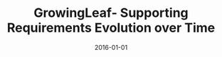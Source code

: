---
title: "GrowingLeaf- Supporting Requirements Evolution over Time"
collection: publications
permalink: /publication/2016-01-01-GrowingLeaf-Supporting-Requirements-Evolution-over-Time
date: 2016-01-01
venue: 'In the Proceedings of the Ninth International i* Workshop iStar'
citation: ' Alicia Grubb,  Gary Song,  Marsha Chechik, &quot;GrowingLeaf- Supporting Requirements Evolution over Time.&quot; In the Proceedings of the Ninth International i* Workshop iStar, 2016.'
---